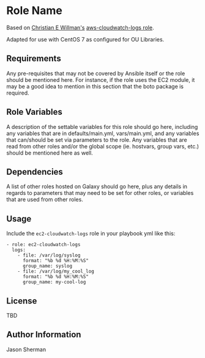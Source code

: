 Role Name
=========

Based on
[Christian E Willman's](https://github.com/christianewillman)
[aws-cloudwatch-logs role](https://github.com/christianewillman/ansible-aws-cloudwatch-logs).

Adapted for use with CentOS 7 as configured for OU Libraries.

Requirements
------------

Any pre-requisites that may not be covered by Ansible itself or the role should be mentioned here. For instance, if the role uses the EC2 module, it may be a good idea to mention in this section that the boto package is required.

Role Variables
--------------

A description of the settable variables for this role should go here, including any variables that are in defaults/main.yml, vars/main.yml, and any variables that can/should be set via parameters to the role. Any variables that are read from other roles and/or the global scope (ie. hostvars, group vars, etc.) should be mentioned here as well.

Dependencies
------------

A list of other roles hosted on Galaxy should go here, plus any details in regards to parameters that may need to be set for other roles, or variables that are used from other roles.

Usage
----------------

Include the `ec2-cloudwatch-logs` role in your playbook yml like this:

    - role: ec2-cloudwatch-logs
      logs:
        - file: /var/log/syslog
          format: "%b %d %H:%M:%S"
          group_name: syslog
        - file: /var/log/my_cool_log
          format: "%b %d %H:%M:%S"
          group_name: my-cool-log

License
-------

TBD

Author Information
------------------

Jason Sherman
